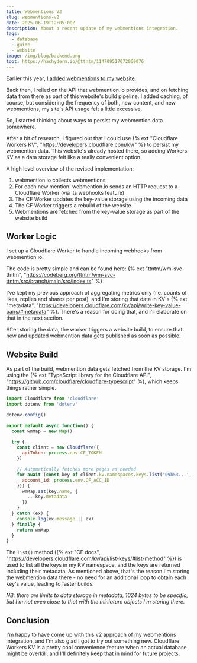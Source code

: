 ```yaml
---
title: Webmentions V2
slug: webmentions-v2
date: 2025-06-19T12:05:00Z
description: About a recent update of my webmentions integration.
tags:
  - database
  - guide
  - website
image: /img/blog/backend.png
toot: https://hachyderm.io/@ttntm/114709517072069076
---
```


Earlier this year, [I added webmentions to my website](/blog/implementing-webmentions/).

Back then, I relied on the API that <span>webmention.io</span> provides, and on fetching data from there as part of this website's build pipeline. I added caching, of course, but considering the frequency of both, new content, and new webmentions, my site's API usage felt a little excessive.

So, I started thinking about ways to persist my webmention data somewhere.

After a bit of research, I figured out that I could use {% ext "Cloudflare Workers KV", "https://developers.cloudflare.com/kv/" %} to persist my webmention data. This website's already hosted there, so adding Workers KV as a data storage felt like a really convenient option.

A high level overview of the revised implementation:

1. <span>webmention.io</span> collects webmentions
2. For each new mention: <span>webmention.io</span> sends an HTTP request to a Cloudflare Worker (via its webhooks feature)
3. The CF Worker updates the key-value storage using the incoming data
4. The CF Worker triggers a rebuild of the website
5. Webmentions are fetched from the key-value storage as part of the website build

## Worker Logic

I set up a Cloudflare Worker to handle incoming webhooks from <span>webmention.io</span>.

The code is pretty simple and can be found here: {% ext "ttntm/wm-svc-ttntm", "https://codeberg.org/ttntm/wm-svc-ttntm/src/branch/main/src/index.ts" %}

I've kept my previous approach of aggregating metrics only (i.e. counts of likes, replies and shares per post), and I'm storing that data in KV's {% ext "metadata", "https://developers.cloudflare.com/kv/api/write-key-value-pairs/#metadata" %}. There's a reason for doing that, and I'll elaborate on that in the next section.

After storing the data, the worker triggers a website build, to ensure that new and updated webmention data gets published as soon as possible.

## Website Build

As part of the build, webmention data gets fetched from the KV storage. I'm using the {% ext "TypeScript library for the Cloudflare API", "https://github.com/cloudflare/cloudflare-typescript" %}, which keeps things rather simple.

```js
import Cloudflare from 'cloudflare'
import dotenv from 'dotenv'

dotenv.config()

export default async function() {
  const wmMap = new Map()

  try {
    const client = new Cloudflare({
      apiToken: process.env.CF_TOKEN
    })

    // Automatically fetches more pages as needed.
    for await (const key of client.kv.namespaces.keys.list('09b53...', {
      account_id: process.env.CF_ACC_ID
    })) {
      wmMap.set(key.name, {
        ...key.metadata
      })
    }
  } catch (ex) {
    console.log(ex.message || ex)
  } finally {
    return wmMap
  }
}
```

The `list()` method ({% ext "CF docs", "https://developers.cloudflare.com/kv/api/list-keys/#list-method" %}) is used to list all the keys in my KV namespace, and the keys are returned including their metadata. As mentioned above, that's the reason I'm storing the webmention data there - no need for an additional loop to obtain each key's value, leading to faster builds.

_NB: there are limits to data storage in metadata, 1024 bytes to be specific, but I'm not even close to that with the miniature objects I'm storing there._

## Conclusion

I'm happy to have come up with this v2 approach of my webmentions integration, and I'm also glad I got to try out something new. Cloudflare Workers KV is a pretty cool convenience feature when an actual database might be overkill, and I'll definitely keep that in mind for future projects.
